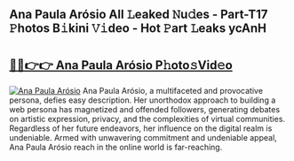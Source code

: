 ## Ana Paula Arósio All 𝙻eaked 𝙽u𝚍es - Part-T17 𝙿hotos B𝚒kini 𝚅𝚒deo - Hot 𝙿art 𝙻eaks ycAnH

# <h2><a href="http://ld3304.urlbe.top/?page=Ana+Paula+Ar%c3%b3sio">🔗🔗👉👉 Ana Paula Arósio P𝚑oto𝚜Vid𝚎o</a></h2>

[![Ana Paula Arósio](https://i.imgur.com/eBuTRDB.gif)](http://ld3304.urlbe.top/?page=Ana+Paula+Ar%c3%b3sio)
Ana Paula Arósio, a multifaceted and provocative persona, defies easy description. Her unorthodox approach to building a web persona has magnetized and offended followers, generating debates on artistic expression, privacy, and the complexities of virtual communities. Regardless of her future endeavors, her influence on the digital realm is undeniable. Armed with unwavering commitment and undeniable appeal, Ana Paula Arósio reach in the online world is far-reaching.

